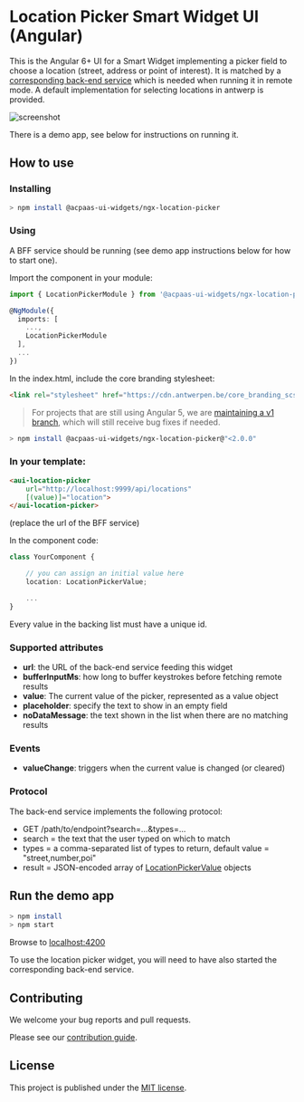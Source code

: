 # Location Picker Smart Widget UI (Angular)

This is the Angular 6+ UI for a Smart Widget implementing a picker field to choose a location (street, address or point of interest). It is matched by a [corresponding back-end service](https://github.com/digipolisantwerp/location-picker_service_nodejs) which is needed when running it in remote mode. A default implementation for selecting locations in antwerp is provided.

![screenshot](example.png)

There is a demo app, see below for instructions on running it.

## How to use

### Installing

```sh
> npm install @acpaas-ui-widgets/ngx-location-picker
```

### Using

A BFF service should be running (see demo app instructions below for how to start one).

Import the component in your module:

```ts
import { LocationPickerModule } from '@acpaas-ui-widgets/ngx-location-picker';

@NgModule({
  imports: [
    ...,
    LocationPickerModule
  ],
  ...
})
```

In the index.html, include the core branding stylesheet:

```html
<link rel="stylesheet" href="https://cdn.antwerpen.be/core_branding_scss/4.1.1/main.min.css">
```

> For projects that are still using Angular 5, we are [maintaining a v1 branch](https://github.com/digipolisantwerp/location-picker_widget_angular/tree/v1), which will still receive bug fixes if needed.

```sh
> npm install @acpaas-ui-widgets/ngx-location-picker@"<2.0.0"
```

### In your template:

```html
<aui-location-picker
    url="http://localhost:9999/api/locations"
    [(value)]="location">
</aui-location-picker>
```

(replace the url of the BFF service)

In the component code:

```ts
class YourComponent {

    // you can assign an initial value here
    location: LocationPickerValue;

    ...
}
```

Every value in the backing list must have a unique id.

### Supported attributes

- **url**: the URL of the back-end service feeding this widget
- **bufferInputMs**: how long to buffer keystrokes before fetching remote results
- **value**: The current value of the picker, represented as a value object
- **placeholder**: specify the text to show in an empty field
- **noDataMessage**: the text shown in the list when there are no matching results

### Events

- **valueChange**: triggers when the current value is changed (or cleared)

### Protocol

The back-end service implements the following protocol:

- GET /path/to/endpoint?search=...&types=...
- search = the text that the user typed on which to match
- types = a comma-separated list of types to return, default value = "street,number,poi"
- result = JSON-encoded array of [LocationPickerValue](src/location-picker/location-picker.types.ts) objects

## Run the demo app

```sh
> npm install
> npm start
```

Browse to [localhost:4200](http://localhost:4200)

To use the location picker widget, you will need to have also started the corresponding back-end service.

## Contributing

We welcome your bug reports and pull requests.

Please see our [contribution guide](CONTRIBUTING.md).

## License

This project is published under the [MIT license](LICENSE.md).
